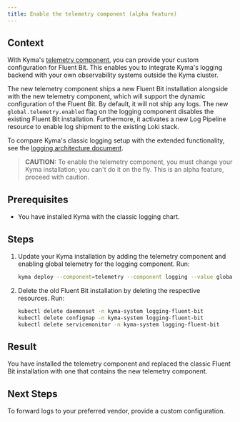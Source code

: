 ```yaml
---
title: Enable the telemetry component (alpha feature)
---
```


## Context

<!-- Briefly provide background information for the task so that the users understand the purpose of the task and what they will gain by completing the task correctly. This section should be brief and does not replace or recreate a concept topic on the same subject, although the context section might include some conceptual information.
-->

With Kyma's [telemetry component](./../../01-overview/main-areas/observability/obsv-04-telemetry-in-kyma.md), you can provide your custom configuration for Fluent Bit. This enables you to integrate Kyma's logging backend with your own observability systems outside the Kyma cluster.

The new telemetry component ships a new Fluent Bit installation alongside with the new telemetry component, which will support the dynamic configuration of the Fluent Bit. By default, it will not ship any logs.
The new `global.telemetry.enabled` flag on the logging component disables the existing Fluent Bit installation. Furthermore, it activates a new Log Pipeline resource to enable log shipment to the existing Loki stack.

To compare Kyma's classic logging setup with the extended functionality, see the [logging architecture document](../../05-technical-reference/00-architecture/obsv-02-architecture-logging.md).

> **CAUTION:** To enable the telemetry component, you must change your Kyma installation; you can't do it on the fly. This is an alpha feature, proceed with caution.

## Prerequisites

<!-- Describes information that the user needs to know or things they need to do or have before starting the immediate task.
If it's more than one prerequisite, use an unordered list.
For example, specify the authorizations the user must have and what software (and versions) must be installed already.
 -->

- You have installed Kyma with the classic logging chart.

## Steps

<!-- Provide a series of steps needed to perform the task.
Use a numbered list with one number for each action that the users must take.
It's good practice to describe the result of the procedure so that the users can see they accomplished the task successfully.
Sometimes it's also very helpful to describe the result of a specific step (don't use a number for step results, just a new line below the step). Remember about appropriate indentation for this line.
If the task at hand is typically followed by another one, you can add a link to that other document as "Next Steps".
-->

1. Update your Kyma installation by adding the telemetry component and enabling global telemetry for the logging component. Run:

   ```bash
   kyma deploy --component=telemetry --component logging --value global.telemetry.enabled=true
   ```

2. Delete the old Fluent Bit installation by deleting the respective resources. Run:

   ```bash
   kubectl delete daemonset -n kyma-system logging-fluent-bit
   kubectl delete configmap -n kyma-system logging-fluent-bit
   kubectl delete servicemonitor -n kyma-system logging-fluent-bit
   ```

## Result

<!-- Not mandatory, but recommended. Help the reader to be sure they accomplished the task successfully. -->

You have installed the telemetry component and replaced the classic Fluent Bit installation with one that contains the new telemetry component.

## Next Steps

To forward logs to your preferred vendor, provide a custom configuration.
